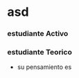 # asd
### estudiante Activo
### estudiante Teorico
* su pensamiento es  
<!--stackedit_data:
eyJoaXN0b3J5IjpbLTEwOTEzMDA1MzddfQ==
-->